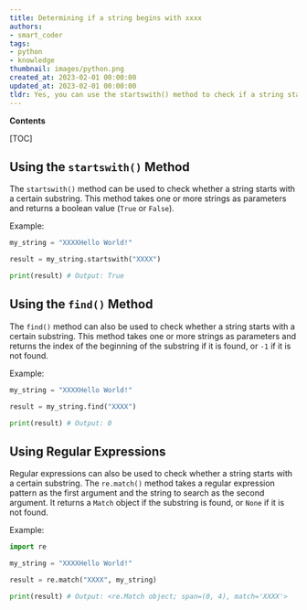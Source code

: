 ```yaml
---
title: Determining if a string begins with xxxx
authors:
- smart_coder
tags:
- python
- knowledge
thumbnail: images/python.png
created_at: 2023-02-01 00:00:00
updated_at: 2023-02-01 00:00:00
tldr: Yes, you can use the startswith() method to check if a string starts with a given substring.
---
```


**Contents**

[TOC]

## Using the `startswith()` Method

The `startswith()` method can be used to check whether a string starts with a certain substring. This method takes one or more strings as parameters and returns a boolean value (`True` or `False`).

Example:

```python
my_string = "XXXXHello World!"

result = my_string.startswith("XXXX")

print(result) # Output: True
```

## Using the `find()` Method

The `find()` method can also be used to check whether a string starts with a certain substring. This method takes one or more strings as parameters and returns the index of the beginning of the substring if it is found, or `-1` if it is not found.

Example:

```python
my_string = "XXXXHello World!"

result = my_string.find("XXXX")

print(result) # Output: 0
```

## Using Regular Expressions

Regular expressions can also be used to check whether a string starts with a certain substring. The `re.match()` method takes a regular expression pattern as the first argument and the string to search as the second argument. It returns a `Match` object if the substring is found, or `None` if it is not found.

Example:

```python
import re

my_string = "XXXXHello World!"

result = re.match("XXXX", my_string)

print(result) # Output: <re.Match object; span=(0, 4), match='XXXX'>
```
